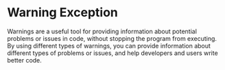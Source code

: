 # Warning Exception

<centr> Warnings are a useful tool for providing information about potential problems or issues in code, without stopping the program from executing. By using different types of warnings, you can provide information about different types of problems or issues, and help developers and users write better code.</centr>